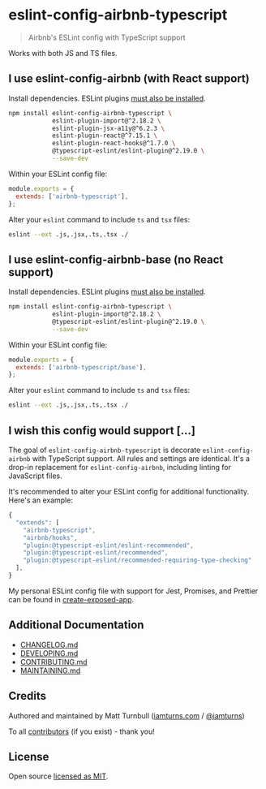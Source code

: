 # eslint-config-airbnb-typescript

> Airbnb's ESLint config with TypeScript support

Works with both JS and TS files.

## I use eslint-config-airbnb (with React support)

Install dependencies. ESLint plugins [must also be installed](https://github.com/eslint/rfcs/pull/5).

```bash
npm install eslint-config-airbnb-typescript \
            eslint-plugin-import@^2.18.2 \
            eslint-plugin-jsx-a11y@^6.2.3 \
            eslint-plugin-react@^7.15.1 \
            eslint-plugin-react-hooks@^1.7.0 \
            @typescript-eslint/eslint-plugin@^2.19.0 \
            --save-dev
```

Within your ESLint config file:

```js
module.exports = {
  extends: ['airbnb-typescript'],
};
```

Alter your `eslint` command to include `ts` and `tsx` files:

```bash
eslint --ext .js,.jsx,.ts,.tsx ./
```

## I use eslint-config-airbnb-base (no React support)

Install dependencies. ESLint plugins [must also be installed](https://github.com/eslint/rfcs/pull/5).

```bash
npm install eslint-config-airbnb-typescript \
            eslint-plugin-import@^2.18.2 \
            @typescript-eslint/eslint-plugin@^2.19.0 \
            --save-dev
```

Within your ESLint config file:

```js
module.exports = {
  extends: ['airbnb-typescript/base'],
};
```

Alter your `eslint` command to include `ts` and `tsx` files:

```bash
eslint --ext .js,.jsx,.ts,.tsx ./
```

## I wish this config would support [...]

The goal of `eslint-config-airbnb-typescript` is decorate `eslint-config-airbnb` with TypeScript support. All rules and settings are identical. It's a drop-in replacement for `eslint-config-airbnb`, including linting for JavaScript files.

It's recommended to alter your ESLint config for additional functionality. Here's an example:

```js
{
  "extends": [
    "airbnb-typescript",
    "airbnb/hooks",
    "plugin:@typescript-eslint/eslint-recommended",
    "plugin:@typescript-eslint/recommended",
    "plugin:@typescript-eslint/recommended-requiring-type-checking"
  ],
}
```

My personal ESLint config file with support for Jest, Promises, and Prettier can be found in [create-exposed-app](https://github.com/iamturns/create-exposed-app/blob/master/.eslintrc.js).

## Additional Documentation

- [CHANGELOG.md](CHANGELOG.md)
- [DEVELOPING.md](DEVELOPING.md)
- [CONTRIBUTING.md](CONTRIBUTING.md)
- [MAINTAINING.md](MAINTAINING.md)

## Credits

Authored and maintained by Matt Turnbull ([iamturns.com](https://iamturns.com) / [@iamturns](https://twitter.com/iamturns))

To all [contributors](https://github.com/iamturns/eslint-config-airbnb-typescript/graphs/contributors) (if you exist) - thank you!

## License

Open source [licensed as MIT](https://github.com/iamturns/eslint-config-airbnb-typescript/blob/master/LICENSE).
